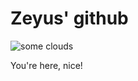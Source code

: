 # Zeyus' github

![some clouds](https://github.com/user-attachments/assets/1fbaa262-e9e8-4f5f-bd7d-870af0187307)


You're here, nice!
